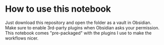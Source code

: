 # How to use this notebook

Just download this repository and open the folder as a vault in Obsidian. Make sure to enable 3rd-party plugins when Obsidian asks your permission. This notebook comes "pre-packaged" with the plugins I use to make the workflows nicer.